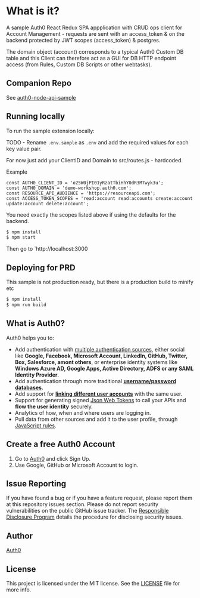 # What is it?

A sample Auth0 React Redux SPA appplication with CRUD ops client for Account Management - requests are sent with
   an access_token & on the backend protected by JWT scopes (access_token) & postgres. 
   
The domain object (account) corresponds to a typical Auth0 Custom DB table and this Client can
therefore act as a GUI for DB HTTP endpoint access (from Rules, Custom DB Scripts or other webtasks).

## Companion Repo

See [auth0-node-api-sample](https://github.com/tawawa/auth0-node-api-sample)

## Running locally

To run the sample extension locally:

TODO - Rename `.env.sample` as `.env` and add the required values for each key value pair.

For now just add your ClientID and Domain to src/routes.js - hardcoded.

Example

```
const AUTH0_CLIENT_ID = 'o25W0jPI01yRzatTbiHhY0dR3M7wyk3u';
const AUTH0_DOMAIN = 'demo-workshop.auth0.com';
const RESOURCE_API_AUDIENCE = 'https://resourceapi.com';
const ACCESS_TOKEN_SCOPES = 'read:account read:accounts create:account update:account delete:account';
```

You need exactly the scopes listed above if using the defaults for the backend.

```bash
$ npm install
$ npm start
```

Then go to `http://localhost:3000

## Deploying for PRD 

This sample is not production ready, but there is a production build to minify etc


```bash
$ npm install
$ npm run build
```


## What is Auth0?

Auth0 helps you to:

* Add authentication with [multiple authentication sources](https://docs.auth0.com/identityproviders), either social like **Google, Facebook, Microsoft Account, LinkedIn, GitHub, Twitter, Box, Salesforce, amont others**, or enterprise identity systems like **Windows Azure AD, Google Apps, Active Directory, ADFS or any SAML Identity Provider**.
* Add authentication through more traditional **[username/password databases](https://docs.auth0.com/mysql-connection-tutorial)**.
* Add support for **[linking different user accounts](https://docs.auth0.com/link-accounts)** with the same user.
* Support for generating signed [Json Web Tokens](https://docs.auth0.com/jwt) to call your APIs and **flow the user identity** securely.
* Analytics of how, when and where users are logging in.
* Pull data from other sources and add it to the user profile, through [JavaScript rules](https://docs.auth0.com/rules).

## Create a free Auth0 Account

1. Go to [Auth0](https://auth0.com/signup) and click Sign Up.
2. Use Google, GitHub or Microsoft Account to login.

## Issue Reporting

If you have found a bug or if you have a feature request, please report them at this repository issues section. Please do not report security vulnerabilities on the public GitHub issue tracker. The [Responsible Disclosure Program](https://auth0.com/whitehat) details the procedure for disclosing security issues.

## Author

[Auth0](auth0.com)

## License

This project is licensed under the MIT license. See the [LICENSE](LICENSE) file for more info.





